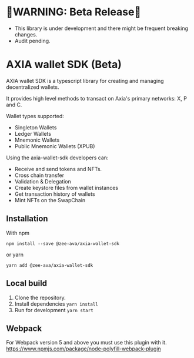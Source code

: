 # 🔴WARNING: Beta Release🔴

-   This library is under development and there might be frequent breaking changes.
-   Audit pending.

# AXIA wallet SDK (Beta)

AXIA wallet SDK is a typescript library for creating and managing decentralized wallets.

It provides high level methods to transact on Axia's primary networks: X, P and C.

Wallet types supported:

-   Singleton Wallets
-   Ledger Wallets
-   Mnemonic Wallets
-   Public Mnemonic Wallets (XPUB)

Using the axia-wallet-sdk developers can:

-   Receive and send tokens and NFTs.
-   Cross chain transfer
-   Validation & Delegation
-   Create keystore files from wallet instances
-   Get transaction history of wallets
-   Mint NFTs on the SwapChain

## Installation

With npm

`npm install --save @zee-ava/axia-wallet-sdk`

or yarn

`yarn add @zee-ava/axia-wallet-sdk`

## Local build

1. Clone the repository.
2. Install dependencies `yarn install`
3. Run for development `yarn start`

## Webpack

For Webpack version 5 and above you must use this plugin with it. https://www.npmjs.com/package/node-polyfill-webpack-plugin
